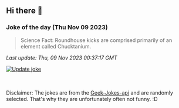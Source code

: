 ## Hi there 👋

### Joke of the day (Thu Nov 09 2023)
<!-- joke -->
>Science Fact: Roundhouse kicks are comprised primarily of an element called Chucktanium.
<!-- /joke -->

*Last update: Thu, 09 Nov 2023 00:37:17 GMT*

[![Update joke](https://github.com/nclskfm/nclskfm/actions/workflows/joke.yml/badge.svg)](https://github.com/nclskfm/nclskfm/actions/workflows/joke.yml)

<br><br>
Disclaimer: The jokes are from the [Geek-Jokes-api](https://github.com/sameerkumar18/geek-joke-api) and are randomly selected. That's why they are unfortunately often not funny. :D
